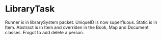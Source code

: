 # LibraryTask

Runner is in librarySystem packet.
UniqueID is now superfluous.
Static is in Item.
Abstract is in Item and overriden in the Book, Map and Document classes.
Frogot to add delete a person.
